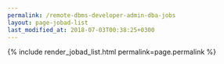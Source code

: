 ```yaml
---
permalink: /remote-dbms-developer-admin-dba-jobs
layout: page-jobad-list
last_modified_at: 2018-07-03T00:38:25+0300
---
```

{% include render_jobad_list.html permalink=page.permalink %}
